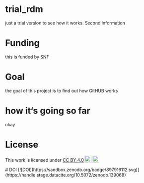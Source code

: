 # trial_rdm
just a trial version to see how it works. 
Second information

# Funding 
this is funded by SNF
# Goal 
the goal of this project is to find out how GitHUB works 
# how it‘s going so far 
okay 

# License 
<p xmlns:cc="http://creativecommons.org/ns#" >This work is licensed under <a href="https://creativecommons.org/licenses/by/4.0/?ref=chooser-v1" target="_blank" rel="license noopener noreferrer" style="display:inline-block;">CC BY 4.0<img style="height:22px!important;margin-left:3px;vertical-align:text-bottom;" src="https://mirrors.creativecommons.org/presskit/icons/cc.svg?ref=chooser-v1" alt=""><img style="height:22px!important;margin-left:3px;vertical-align:text-bottom;" src="https://mirrors.creativecommons.org/presskit/icons/by.svg?ref=chooser-v1" alt=""></a></p>
# DOI
[![DOI](https://sandbox.zenodo.org/badge/897916112.svg)](https://handle.stage.datacite.org/10.5072/zenodo.139068)
